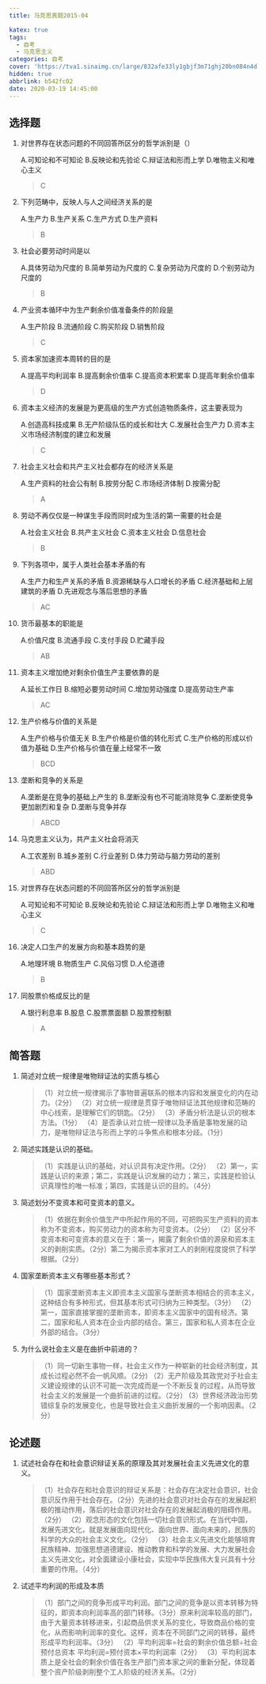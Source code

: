 ```yaml
---
title: 马克思真题2015-04

katex: true
tags:
  - 自考
  - 马克思主义
categories: 自考
cover: 'https://tva1.sinaimg.cn/large/832afe33ly1gbjf3m71ghj20bn084n4d.jpg'
hidden: true
abbrlink: b542fc02
date: 2020-03-19 14:45:00
---
```


## 选择题

1. 对世界存在状态问题的不同回答所区分的哲学派别是（）

   A.可知论和不可知论
   B.反映论和先验论
   C.辩证法和形而上学
   D.唯物主义和唯心主义

   > C

2. 下列范畴中，反映人与人之间经济关系的是

   A.生产力
   B.生产关系
   C.生产方式
   D.生产资料

   > B

3. 社会必要劳动时间是以

   A.具体劳动为尺度的
   B.简单劳动为尺度的
   C.复杂劳动为尺度的
   D.个别劳动为尺度的

   > B

4. 产业资本循环中为生产剩余价值准备条件的阶段是

   A.生产阶段
   B.流通阶段
   C.购买阶段
   D.销售阶段

   > C

5. 资本家加速资本周转的目的是

   A.提高平均利润率
   B.提高剩余价值率
   C.提高资本积累率
   D.提高年剩余价值率

   > D

6. 资本主义经济的发展是为更高级的生产方式创造物质条件，这主要表现为

   A.创造高科技成果
   B.无产阶级队伍的成长和壮大
   C.发展社会生产力
   D.资本主义市场经济制度的建立和发展

   > C

7. 社会主义社会和共产主义社会都存在的经济关系是

   A.生产资料的社会公有制
   B.按劳分配
   C.市场经济体制
   D.按需分配

   > A

8. 劳动不再仅仅是一种谋生手段而同时成为生活的第一需要的社会是

   A.社会主义社会
   B.共产主义社会
   C.资本主义社会
   D.信息社会

   > B

9. 下列各项中，属于人类社会基本矛盾的有

   A.生产力和生产关系的矛盾
   B.资源稀缺与人口增长的矛盾
   C.经济基础和上层建筑的矛盾
   D.先进观念与落后思想的矛盾

   > AC

10. 货币最基本的职能是

    A.价值尺度
    B.流通手段
    C.支付手段
    D.贮藏手段

    > AB

11. 资本主义增加绝对剩余价值生产主要依靠的是

    A.延长工作日
    B.缩短必要劳动时间
    C.增加劳动强度
    D.提高劳动生产率

    > AC

12. 生产价格与价值的关系是

    A.生产价格与价值无关
    B.生产价格是价值的转化形式
    C.生产价格的形成以价值为基础
    D.生产价格与价值在量上经常不一致

    > BCD

13. 垄断和竞争的关系是

    A.垄断是在竞争的基础上产生的
    B.垄断没有也不可能消除竞争
    C.垄断使竞争更加剧烈和复杂
    D.垄断与竞争并存

    > ABCD

14. 马克思主义认为，共产主义社会将消灭

    A.工农差别
    B.城乡差别
    C.行业差别
    D.体力劳动与脑力劳动的差别

    > ABD
    
15. 对世界存在状态问题的不同回答所区分的哲学派别是

    A.可知论和不可知论
    B.反映论和先验论
    C.辩证法和形而上学
    D.唯物主义和唯心主义

    > C

16. 决定人口生产的发展方向和基本趋势的是

    A.地理环境
    B.物质生产
    C.风俗习惯
    D.人伦道德

    > B

17. 同股票价格成反比的是

    A.银行利息率
    B.股息
    C.股票票面额
    D.股票控制额

    > A

## 简答题

1. 简述对立统一规律是唯物辩证法的实质与核心

   > （1）对立统一规律揭示了事物普遍联系的根本内容和发展变化的内在动力。（2分）
   > （2）对立统一规律是贯穿于唯物辩证法其他规律和范畴的中心线索，是理解它们的钥匙。（2分）
   > （3）矛盾分析法是认识的根本方法。（1分）
   > （4）是否承认对立统一规律以及矛盾是事物发展的动力，是唯物辩证法与形而上学的斗争焦点和根本分歧。（1分）

2. 简述实践是认识的基础。

   > （1）实践是认识的基础，对认识具有决定作用。（2分）
   > （2）第一，实践是认识的来源；第二，实践是认识发展的动力；第三，实践是检验认识真理性的唯一标准；第四，实践是认识的目的。（4分）

3. 简述划分不变资本和可变资本的意义。

   > （1）依据在剩余价值生产中所起作用的不同，可把购买生产资料的资本称为不变资本，购买劳动力的资本称为可变资本。（2分）
   > （2）区分不变资本和可变资本的意义在于：第一，揭露了剩余价值的源泉和资本主义的剥削实质。（2分）第二为揭示资本家对工人的剥削程度提供了科学根据。（2分）

4. 国家垄断资本主义有哪些基本形式？

   > （1）国家垄断资本主义即资本主义国家与垄断资本相结合的资本主义，这种结合有多种形式，但其基本形式可归纳为三种类型。（3分）
   > （2）第一，国家直接掌握的垄断资本，即资本主义国家中的国有经济。第二，国家和私人资本在企业内部的结合。第三，国家和私人资本在企业外部的结合。（3分）

5. 为什么说社会主义是在曲折中前进的？

   > （1）同一切新生事物一样，社会主义作为一种崭新的社会经济制度，其成长过程必然不会一帆风顺。（2分)
   > （2）无产阶级及其政党对于社会主义建设规律的认识不可能一次完成而是一个不断反复的过程，从而导致社会主义的发展是一个曲折前进的过程。（2分）
   > (3）世界经济政治形势错综复杂的发展变化，也是导致社会主义曲折发展的一个影响因素。（2分）

## 论述题

1. 试述社会存在和社会意识辩证关系的原理及其对发展社会主义先进文化的意义。

   > （1）社会存在和社会意识的辩证关系是：社会存在决定社会意识，社会意识反作用于社会存在。（2分）先进的社会意识对社会存在的发展起积极的推动作用，落后的社会意识对社会存在的发展起消极的阻碍作用。（2分）
   > （2）观念形态的文化包括一切社会意识形式。在当代中国，发展先进文化，就是发展面向现代化、面向世界、面向未来的，民族的科学的大众的社会主义文化。（2分）
   > （3）社会主义先进文化能够培育民族精神、加强思想道德建设、推动教育和科学的发展、大力发展社会主义先进文化，对全面建设小康社会，实现中华民族伟大复兴具有十分重要的作用。（4分）

2. 试述平均利润的形成及本质

   > （1）部门之间的竞争形成平均利润。部门之间的竞争是以资本转移为特征的，即资本向利润率高的部门转移。（3分）原来利润率较高的部门，由于大量资本转移进来，引起商品供求关系的变化，导致商品价格的变化，从而影响利润率的变化。这样，资本在不同部门之间的转移，最终形成平均利润率。（3分）
   > （2）平均利润率=社会的剩余价值总额÷社会预付总资本
   > 平均利润=预付资本×平均利润率（2分）
   > （3）平均利润本质上是全社会的剩余价值在各生产部门资本家之间的重新分配，体现着整个资产阶级剥削整个工人阶级的经济关系。（2分）

